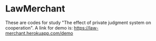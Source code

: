 # LawMerchant 
These are codes for study "The effect of private judgment system on cooperation".
A link for demo is: https://law-merchant.herokuapp.com/demo
